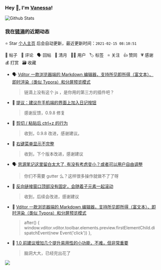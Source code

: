### Hey 👋, I'm [Vanessa](http://vanessa.b3log.org/)!

![Github Stats](https://github-readme-stats.vercel.app/api?username=Vanessa219&show_icons=true)

<!--events start -->

### 我在[链滴](https://ld246.com)的近期动态

⭐️ Star [个人主页](https://github.com/Vanessa219/Vanessa219) 后会自动更新，最近更新时间：`2021-02-15 08:10:51`

📝 帖子 &nbsp; 💬 评论 &nbsp; 🗣 回帖 &nbsp; 🌙 清月 &nbsp; 👨‍💻 用户 &nbsp; 🏷️ 标签 &nbsp; ⭐️ 关注 &nbsp; 👍 赞同 &nbsp; 💗 感谢 &nbsp; 💰 打赏 &nbsp; 🗃 收藏

* 🗣 [Vditor 一款浏览器端的 Markdown 编辑器，支持所见即所得（富文本）、即时渲染（类似 Typora）和分屏预览模式](https://ld246.com/article/1549638745630/comment/1613306855820#comments)

  > 链滴上没有这个 js ，是你用的第三方的插件吧？
* 💬 [提议：建议在手机端的界面上加入日记按钮](https://ld246.com/article/1613175835871/comment/1613217584080#comments)

  > 感谢反馈，0.9.8 修复
* 💬 [剪切 / 粘贴后 ctrl+z 的行为](https://ld246.com/article/1613210062352/comment/1613217411177#comments)

  > 收到，0.9.8 改进，感谢建议。
* 💬 [右键菜单显示不完整](https://ld246.com/article/1613142813105/comment/1613192104793#comments)

  > 收到，下个版本改进，感谢建议
* 🗣 [思源笔记这里留白太大了, 有没有考虑变小？或者可以用户自由调整](https://ld246.com/article/1612784109357/comment/1613015031444#comments)

  > 你们不需要 gutter 么？这样很多操作就做不了了呀
* 💬 [反向链接窗口顶部没有固定，会随着子元素一起滚动](https://ld246.com/article/1612971712604/comment/1612972113543#comments)

  > 收到，后续会改进，感谢建议
* 💬 [Vditor 一款浏览器端的 Markdown 编辑器，支持所见即所得（富文本）、即时渲染（类似 Typora）和分屏预览模式](https://ld246.com/article/1549638745630/comment/1612968619766#comments)

  > after() { window.vditor.vditor.toolbar.elements.preview.firstElementChild.dispatchEvent(new Event('click')) },
* 💬 [1.0 前建议增加几个提升易用性的小功能，不难，但非常重要](https://ld246.com/article/1612882104356/comment/1612926784999#comments)

  > 脑洞大大，已经完出花了


<!--events end -->

<a title="Hits" target="_blank" href="https://github.com/Vanessa219/Vanessa219"><img src="https://hits.b3log.org/Vanessa219/Vanessa219.svg"></a>
